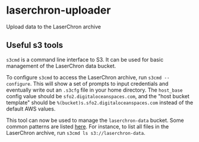 # laserchron-uploader
Upload data to the LaserChron archive

## Useful s3 tools

`s3cmd` is a command line interface to S3. It can be used for basic management
of the LaserChron data bucket.

To configure `s3cmd` to access the LaserChron archive, run `s3cmd --configure`.
This will show a set of prompts to input credentials and eventually write out
an `.s3cfg` file in your home directory. The `host_base` config
value should be `sfo2.digitaloceanspaces.com`,
and the "host bucket template" should be `%(bucket)s.sfo2.digitaloceanspaces.com`
instead of the default AWS values.

This tool can now be used to manage the `laserchron-data` bucket. Some common patterns
are listed [here](https://www.digitalocean.com/docs/spaces/resources/s3cmd-usage/).
For instance, to list all files in the LaserChron archive, run `s3cmd ls s3://laserchron-data`.
